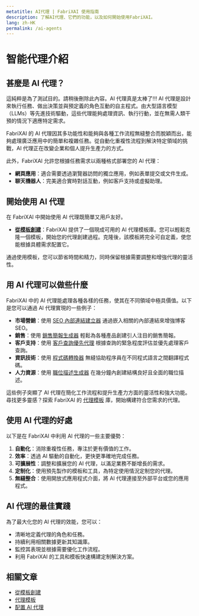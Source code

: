 ```yaml
---
metatitle: AI代理 | FabriXAI 使用指南
description: 了解AI代理、它們的功能，以及如何開始使用FabriXAI。
lang: zh-HK
permalink: /ai-agents
---
```


# 智能代理介紹  

## 甚麼是 AI 代理？
這純粹是為了測試目的。請稍後刪除此內容。AI 代理真是太棒了!!!
AI 代理是設計來執行任務、做出決策並與預定義的角色互動的自主程式。由大型語言模型（LLMs）等先進技術驅動，這些代理能夠處理資訊、執行行動，並在無需人類干預的情況下適應特定需求。  

FabriXAI 的 AI 代理因其多功能性和能夠與各種工作流程無縫整合而脫穎而出，能夠處理廣泛應用中的簡單和複雜任務。從自動化重複性流程到解決特定領域的挑戰，AI 代理正在改變企業和個人提升生產力的方式。

此外，FabriXAI 允許您根據任務需求以兩種格式部署您的 AI 代理：

- **網頁應用**：適合需要透過瀏覽器訪問的獨立應用，例如表單提交或文件生成。
- **聊天機器人**：完美適合實時對話互動，例如客戶支持或虛擬助理。


## 開始使用 AI 代理  

在 FabriXAI 中開始使用 AI 代理既簡單又用戶友好。  

- **[從模板創建](/zh-hk/create-from-templates/)**：FabriXAI 提供了一個現成可用的 AI 代理模板庫。您可以輕鬆克隆一個模板，開始您的代理創建過程。克隆後，該模板將完全可自定義，使您能根據具體需求配置它。  

通過使用模板，您可以節省時間和精力，同時保留根據需要調整和增強代理的靈活性。  


## 用 AI 代理可以做些什麼  

FabriXAI 中的 AI 代理能處理各種各樣的任務，使其在不同領域中極具價值。以下是您可以通過 AI 代理實現的一些例子：  

- **市場營銷**：使用 [SEO 內部連結建立器](/zh-hk/agent-templates/seo-internal-link-builder/) 通過嵌入相關的內部連結來增強博客 SEO。
- **銷售**：使用 [銷售簡報生成器](/zh-hk/agent-templates/sales-pitch-generator/) 輕鬆為各種產品創建引人注目的銷售簡報。
- **客戶支持**：使用 [客戶查詢優先代理](/zh-hk/agent-templates/customer-inquiry-prioritizing-agent/) 根據查詢的緊急程度評估並優先處理客戶查詢。
- **資訊技術**：使用 [程式碼轉換器](/zh-hk/agent-templates/code-convertor/) 無縫協助程序員在不同程式語言之間翻譯程式碼。
- **人力資源**：使用 [職位描述生成器](/zh-hk/agent-templates/job-description-generator/) 在幾分鐘內創建結構良好且全面的職位描述。

這些例子突顯了 AI 代理在簡化工作流程和提升生產力方面的靈活性和強大功能。尋找更多靈感？探索 FabriXAI 的 [代理模板](/zh-hk/agent-templates/) 庫，開始構建符合您需求的代理。


## 使用 AI 代理的好處  

以下是在 FabriXAI 中利用 AI 代理的一些主要優勢：  

1. **自動化**：消除重複性任務，專注於更有價值的工作。  
2. **效率**：透過 AI 驅動的自動化，更快更準確地完成任務。  
3. **可擴展性**：調整和擴展您的 AI 代理，以滿足業務不斷增長的需求。  
4. **定制化**：使用預先製作的模板和工具，為特定使用情況定制您的代理。  
5. **無縫整合**：使用開放式應用程式介面，將 AI 代理連接至外部平台或您的應用程式。  


## AI 代理的最佳實踐  

為了最大化您的 AI 代理的效能，您可以：  

- 清晰地定義代理的角色和任務。  
- 持續利用相關數據更新其知識庫。  
- 監控其表現並根據需要優化工作流程。  
- 利用 FabriXAI 的工具和模板快速構建定制解決方案。  


## 相關文章
- [從模板創建](/zh-hk/create-from-templates/)
- [代理模板](/zh-hk/agent-templates/)
- [配置 AI 代理](/zh-hk/configure-ai-agent/)